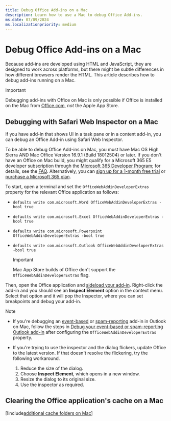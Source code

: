 ```yaml
---
title: Debug Office Add-ins on a Mac
description: Learn how to use a Mac to debug Office Add-ins.
ms.date: 07/09/2024
ms.localizationpriority: medium
---
```


# Debug Office Add-ins on a Mac

Because add-ins are developed using HTML and JavaScript, they are designed to work across platforms, but there might be subtle differences in how different browsers render the HTML. This article describes how to debug add-ins running on a Mac.

> [!IMPORTANT]
> Debugging add-ins with Office on Mac is only possible if Office is installed on the Mac from [Office.com](https://www.office.com), *not* the Apple App Store.

## Debugging with Safari Web Inspector on a Mac

If you have add-in that shows UI in a task pane or in a content add-in, you can debug an Office Add-in using Safari Web Inspector.

To be able to debug Office Add-ins on Mac, you must have Mac OS High Sierra AND Mac Office Version 16.9.1 (Build 18012504) or later. If you don't have an Office on Mac build, you might qualify for a Microsoft 365 E5 developer subscription through the [Microsoft 365 Developer Program](https://aka.ms/m365devprogram); for details, see the [FAQ](/office/developer-program/microsoft-365-developer-program-faq#who-qualifies-for-a-microsoft-365-e5-developer-subscription-). Alternatively, you can [sign up for a 1-month free trial](https://www.microsoft.com/microsoft-365/try) or [purchase a Microsoft 365 plan](https://www.microsoft.com/microsoft-365/business/compare-all-microsoft-365-business-products-g).

To start, open a terminal and set the `OfficeWebAddinDeveloperExtras` property for the relevant Office application as follows:

- `defaults write com.microsoft.Word OfficeWebAddinDeveloperExtras -bool true`

- `defaults write com.microsoft.Excel OfficeWebAddinDeveloperExtras -bool true`

- `defaults write com.microsoft.Powerpoint OfficeWebAddinDeveloperExtras -bool true`

- `defaults write com.microsoft.Outlook OfficeWebAddinDeveloperExtras -bool true`

    > [!IMPORTANT]
    > Mac App Store builds of Office don't support the `OfficeWebAddinDeveloperExtras` flag.

Then, open the Office application and [sideload your add-in](sideload-an-office-add-in-on-mac.md). Right-click the add-in and you should see an **Inspect Element** option in the context menu. Select that option and it will pop the Inspector, where you can set breakpoints and debug your add-in.

> [!NOTE]
>
> - If you're debugging an [event-based](../outlook/autolaunch.md) or [spam-reporting](../outlook/spam-reporting.md) add-in in Outlook on Mac, follow the steps in [Debug your event-based or spam-reporting Outlook add-in](../outlook/debug-autolaunch.md) after configuring the `OfficeWebAddinDeveloperExtras` property.
> - If you're trying to use the inspector and the dialog flickers, update Office to the latest version. If that doesn't resolve the flickering, try the following workaround.
>
>   1. Reduce the size of the dialog.
>   1. Choose **Inspect Element**, which opens in a new window.
>   1. Resize the dialog to its original size.
>   1. Use the inspector as required.

## Clearing the Office application's cache on a Mac

[!include[additional cache folders on Mac](../includes/mac-cache-folders.md)]

